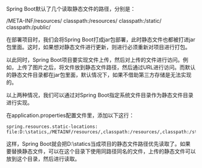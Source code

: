 Spring Boot默认了几个读取静态文件的路径，分别是：

/META-INF/resources/
classpath:/resources/
classpath:/static/
classpath:/public/

在部署项目时，我们会将Spring Boot打成jar包部署，此时静态文件也都被打进jar包里面。这时，如果想对静态文件进行更新，则进行必须重新对项目进行打包。

以此同时，Spring Boot项目要实现文件上传，然后对上传的文件进行访问。例如，上传了图片之后，将文件放到静态文件路径，然后通过URL进行访问。而默认的静态文件目录都在jar包里面，默认情况下，如果不借助第三方存储是无法实现的。

以上两种情况，我们可以通过对Spring Boot指定系统文件目录作为静态文件目录进行实现。

在application.properties配置文件里，添加以下这行：

```
spring.resources.static-locations: file:D:\statics,/METAINF/resources/,classpath:/resources/,classpath:/static/,classpath:/public/
```

这样，Spring Boot就会把D:\statics当成项目的静态文件路径优先读取了。如果要替换静态文件，可以在这个目录下使用同路径同名的文件，上传的静态文件可以放到这个目录，然后进行读取。
